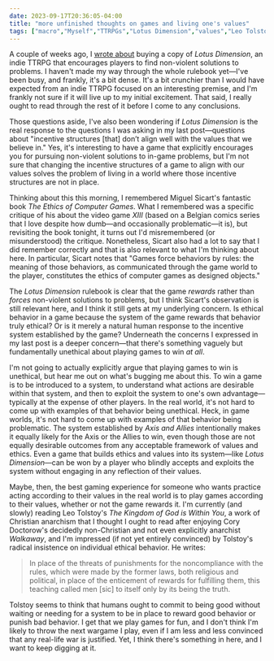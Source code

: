 ```yaml
---
date: 2023-09-17T20:36:05-04:00
title: "more unfinished thoughts on games and living one's values"
tags: ["macro","Myself","TTRPGs","Lotus Dimension","values","Leo Tolstoy","The Kingdom of God is Within You","Miguel Sicart","XIII","The Ethics of Computer Games","comics","BD","Stardew Valley","Axis and Allies","anarchism","Christian anarchism"]
---
```

A couple of weeks ago, I [wrote about](https://spencergreenhalgh.com/myself/on-games-and-values/) buying a copy of *Lotus Dimension*, an indie TTRPG that encourages players to find non-violent solutions to problems. I haven't made my way through the whole rulebook yet—I've been busy, and frankly, it's a bit dense. It's a bit crunchier than I would have expected from an indie TTRPG focused on an interesting premise, and I'm frankly not sure if it will live up to my initial excitement. That said, I really ought to read through the rest of it before I come to any conclusions.

Those questions aside, I've also been wondering if *Lotus Dimension* is the real response to the questions I was asking in my last post—questions about "incentive structures [that] don’t align well with the values that we believe in." Yes, it's interesting to have a game that explicitly encourages you for pursuing non-violent solutions to in-game problems, but I'm not sure that changing the incentive structures of a game to align with our values solves the problem of living in a world where those incentive structures are not in place. 

Thinking about this this morning, I remembered Miguel Sicart's fantastic book *The Ethics of Computer Games*. What I remembered was a specific critique of his about the video game *XIII* (based on a Belgian comics series that I love despite how dumb—and occasionally problematic—it is), but revisiting the book tonight, it turns out I'd misremembered (or misunderstood) the critique. Nonetheless, Sicart also had a lot to say that I did remember correctly and that is also relevant to what I'm thinking about here. In particular, Sicart notes that "Games force behaviors by rules: the meaning of those behaviors, as communicated through the game world to the player, constitutes the ethics of computer games as designed objects."

The *Lotus Dimension* rulebook is clear that the game *rewards* rather than *forces* non-violent solutions to problems, but I think Sicart's observation is still relevant here, and I think it still gets at my underlying concern. Is ethical behavior in a game because the system of the game rewards that behavior truly ethical? Or is it merely a natural human response to the incentive system established by the game? Underneath the concerns I expressed in my last post is a deeper concern—that there's something vaguely but fundamentally unethical about playing games to win *at all*. 

I'm not going to actually explicitly argue that playing games to win is unethical, but hear me out on what's bugging me about this. To win a game is to be introduced to a system, to understand what actions are desirable within that system, and then to exploit the system to one's own advantage—typically at the expense of other players. In the real world, it's not hard to come up with examples of that behavior being unethical. Heck, in game worlds, it's not hard to come up with examples of that behavior being problematic. The system established by *Axis and Allies* intentionally makes it equally likely for the Axis or the Allies to win, even though those are not equally desirable outcomes from any acceptable framework of values and ethics. Even a game that builds ethics and values into its system—like *Lotus Dimension*—can be won by a player who blindly accepts and exploits the system without engaging in any reflection of their values.

Maybe, then, the best gaming experience for someone who wants practice acting according to their values in the real world is to play games according to their values, whether or not the game rewards it. I'm currently (and slowly) reading Leo Tolstoy's *The Kingdom of God is Within You*, a work of Christian anarchism that I thought I ought to read after enjoying Cory Doctorow's decidedly non-Christian and not even explicitly anarchist *Walkaway*, and I'm impressed (if not yet entirely convinced) by Tolstoy's radical insistence on individual ethical behavior. He writes: 

> In place of the threats of punishments for the noncompliance with the rules, which were made by the former laws, both religious and political, in place of the enticement of rewards for fulfilling them, this teaching called men [sic] to itself only by its being the truth.

Tolstoy seems to think that humans ought to commit to being good without waiting or needing for a system to be in place to reward good behavior or punish bad behavior. I get that we play games for fun, and I don't think I'm likely to throw the next wargame I play, even if I am less and less convinced that any real-life war is justified. Yet, I think there's something in here, and I want to keep digging at it.